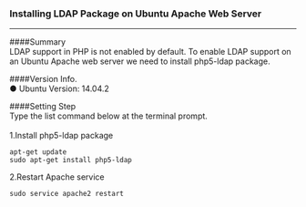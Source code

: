### Installing LDAP Package on Ubuntu Apache Web Server<br/>
<hr/>
####Summary<br/>
LDAP support in PHP is not enabled by default. To enable LDAP support on an Ubuntu Apache web server we need to install php5-ldap package.
<br/>

####Version Info.<br/>
● Ubuntu Version: 14.04.2<br/>

####Setting Step<br/>
Type the list command below at the terminal prompt.<br/>
<br/>
1.Install php5-ldap package<br/>
```
apt-get update
sudo apt-get install php5-ldap
```
2.Restart Apache service<br/>
```
sudo service apache2 restart
```
